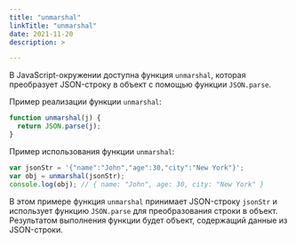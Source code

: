 ```yaml
---
title: "unmarshal"
linkTitle: "unmarshal"
date: 2021-11-20
description: >

---
```


В JavaScript-окружении доступна функция `unmarshal`, которая преобразует JSON-строку в объект с помощью функции `JSON.parse`.

Пример реализации функции `unmarshal`:

```javascript
function unmarshal(j) {
  return JSON.parse(j);
}
```

Пример использования функции `unmarshal`:

```javascript
var jsonStr = '{"name":"John","age":30,"city":"New York"}';
var obj = unmarshal(jsonStr);
console.log(obj); // { name: "John", age: 30, city: "New York" }
```

В этом примере функция `unmarshal` принимает JSON-строку `jsonStr` и использует функцию `JSON.parse` для преобразования строки в объект. Результатом выполнения функции будет объект, содержащий данные из JSON-строки.
